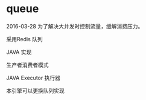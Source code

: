 # queue
2016-03-28
为了解决大并发时控制流量，缓解消费压力。

采用Redis 队列

JAVA 实现

生产者消费者模式

JAVA Executor 执行器

本引擎可以更换队列实现



